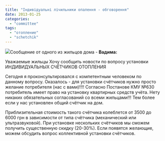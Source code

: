 ```yaml
---
title: "Індивідуальні лічильники опалення - обговорення"
date: 2013-01-25
categories: 
  - "committee"
tags: 
  - "отопление"
  - "schetchik"
---
```


[![](http://shevchenko4a.brovary.org/wp-content/uploads/2013/01/1348077011_l01_004_02-300x195.jpg)](http://shevchenko4a.brovary.org/wp-content/uploads/2013/01/1348077011_l01_004_02.jpg)Сообщение от одного из жильцов дома - **Вадима:**

Уважаемые жильцы Хочу сообщить новости по вопросу установки ИНДИВИДУАЛЬНЫХ СЧЁТЧИКОВ ОТОПЛЕНИЯ

Сегодня я проконсультировался с компетентным человеком по данному вопросу. Оказалось - для установки счётчиков нужно просто желание потребителя (нас с вами)!!!! Согласно Постанове КМУ №630 потребитель имеет право на установку квартирных средств учёта. Нету никаких обязательных согласований со всеми жильцами!!! Тем более если у нас установлен общий счётчик на дом.

Приблизительная стоимость такого счётчика колеблется от 3500 до 6000 грн в зависимости от типа счётчика (механический или ультразвуковой). При установке нескольких счётчиков мы сможем получить существенную скидку (20-30%). Если появятся желающие, можем обсудить вопрос коллективной установки счётчиков.

<!--more Комментировать здесь -->
